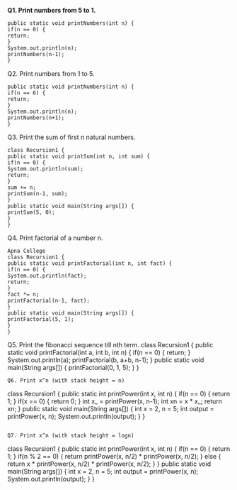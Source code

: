 **Q1. Print numbers from 5 to 1.**<br>

```
public static void printNumbers(int n) {
if(n == 0) {
return;
}
System.out.println(n);
printNumbers(n-1);
}

```

Q2. Print numbers from 1 to 5.

```
public static void printNumbers(int n) {
if(n == 6) {
return;
}
System.out.println(n);
printNumbers(n+1);
}

```
Q3. Print the sum of first n natural numbers.

```
class Recursion1 {
public static void printSum(int n, int sum) {
if(n == 0) {
System.out.println(sum);
return;
}
sum += n;
printSum(n-1, sum);
}
public static void main(String args[]) {
printSum(5, 0);
}
}

```

Q4. Print factorial of a number n.

```
Apna College
class Recursion1 {
public static void printFactorial(int n, int fact) {
if(n == 0) {
System.out.println(fact);
return;
}
fact *= n;
printFactorial(n-1, fact);
}
public static void main(String args[]) {
printFactorial(5, 1);
}
}

```

Q5. Print the fibonacci sequence till nth term.
class Recursion1 {
public static void printFactorial(int a, int b, int n) {
if(n == 0) {
return;
}
System.out.println(a);
printFactorial(b, a+b, n-1);
}
public static void main(String args[]) {
printFactorial(0, 1, 5);
}
}

```
Q6. Print x^n (with stack height = n)

```
class Recursion1 {
public static int printPower(int x, int n) {
if(n == 0) {
return 1;
}
if(x == 0) {
return 0;
}
int x_ = printPower(x, n-1);
int xn = x * x_;
return xn;
}
public static void main(String args[]) {
int x = 2, n = 5;
int output = printPower(x, n);
System.out.println(output);
}
}

```

Q7. Print x^n (with stack height = logn)

```
class Recursion1 {
public static int printPower(int x, int n) {
if(n == 0) {
return 1;
}
if(n % 2 == 0) {
return printPower(x, n/2) * printPower(x, n/2);
}
else {
return x * printPower(x, n/2) * printPower(x, n/2);
}
}
public static void main(String args[]) {
int x = 2, n = 5;
int output = printPower(x, n);
System.out.println(output);
}
}

```